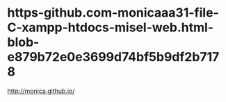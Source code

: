 # https-github.com-monicaaa31-file-C-xampp-htdocs-misel-web.html-blob-e879b72e0e3699d74bf5b9df2b7178
http://monica.github.io/
